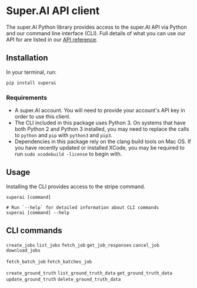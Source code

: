 # Super.AI API client

The super.AI Python library provides access to the super.AI API via Python and our command line interface (CLI). Full details of what you can use our API for are listed in our [API reference](https://super.ai/reference).

## Installation

In your terminal, run:

```
pip install superai
```

### Requirements

- A super.AI account. You will need to provide your account's API key in order to use this client. 
- The CLI included in this package uses Python 3. On systems that have both Python 2 and Python 3 installed, you may need to replace the calls to `python` and `pip`  with `python3` and `pip3`.
- Dependencies in this package rely on the clang build tools on Mac OS. If you have recently updated or installed XCode, you may be required to run `sudo xcodebuild -license` to begin with.

## Usage

Installing the CLI provides access to the stripe command.

```
superai [command]

# Run `--help` for detailed information about CLI commands
superai [command] --help
```

## CLI commands

`create_jobs`
`list_jobs`
`fetch_job`
`get_job_responses`
`cancel_job`
`download_jobs`

`fetch_batch_job`
`fetch_batches_job`

`create_ground_truth`
`list_ground_truth_data`
`get_ground_truth_data`
`update_ground_truth`
`delete_ground_truth_data`

